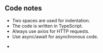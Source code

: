 ## Code notes 

- Two spaces are used for indentation.
- The code is written in TypeScript.
- Always use axios for HTTP requests.
- Use async/await for asynchronous code.
- ``````
